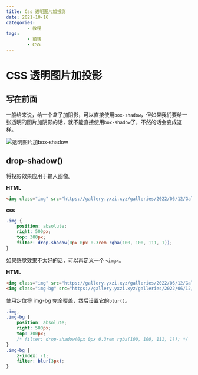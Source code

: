 ```yaml
---
title: Css 透明图片加投影
date: 2021-10-16
categories:
        - 教程
tags:
        - 前端
        - CSS
---
```


# CSS 透明图片加投影

## 写在前面

一般给来说，给一个盒子加阴影，可以直接使用`box-shadow`，但如果我们要给一张透明的图片加阴影的话，就不能直接使用`box-shadow`了，不然的话会变成这样。

![透明图片加box-shadow](https://gallery.yxzi.xyz/galleries/2022/07/10/透明图片加box-shadow.png)

## drop-shadow()

将投影效果应用于输入图像。

**HTML**

```html
<img class="img" src="https://gallery.yxzi.xyz/galleries/2022/06/12/Gallery.png" alt="">
```

**css**

```css
.img {
    position: absolute;
	right: 500px;
	top: 300px;
	filter: drop-shadow(0px 0px 0.3rem rgba(100, 100, 111, 1));
}
```

如果感觉效果不太好的话，可以再定义一个 `<img>`。

**HTML**

```html
<img class="img" src="https://gallery.yxzi.xyz/galleries/2022/06/12/Gallery.png" alt="">
<img class="img-bg" src="https://gallery.yxzi.xyz/galleries/2022/06/12/Gallery.png" alt="">
```

使用定位将 img-bg 完全覆盖，然后设置它的`blur()`。

```css
.img,
.img-bg {
	position: absolute;
	right: 500px;
	top: 300px;
	/* filter: drop-shadow(0px 0px 0.3rem rgba(100, 100, 111, 1)); */
}
.img-bg {
	z-index: -1;
	filter: blur(3px);
}

```

